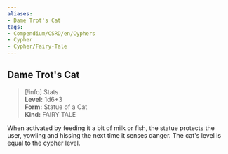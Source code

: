 ```yaml
---
aliases:
- Dame Trot's Cat
tags:
- Compendium/CSRD/en/Cyphers
- Cypher
- Cypher/Fairy-Tale
---
```


  
## Dame Trot's Cat  
>[!info] Stats  
> **Level:** 1d6+3  
> **Form:** Statue of a Cat  
> **Kind:** FAIRY TALE
  
When activated by feeding it a bit of milk or fish, the statue protects the user, yowling and hissing the next time it senses danger. The cat's level is equal to the cypher level.